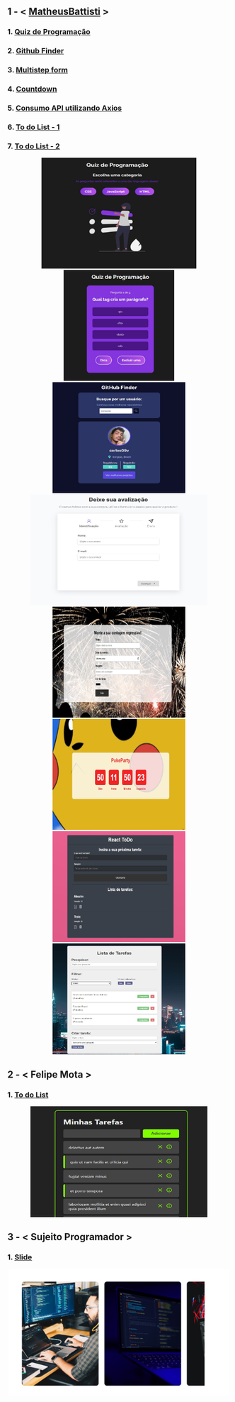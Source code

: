 <h2>1 - < <a href="https://github.com/carlos09v/ReactProjects/tree/main/devs/matheusbattisti/">MatheusBattisti</a> ></h2>
<h3>1. <a href="https://github.com/carlos09v/ReactProjects/tree/main/devs/matheusbattisti/app_quiz-react">Quiz de Programação</a></h3>
<h3>2. <a href="https://github.com/carlos09v/ReactProjects/tree/main/devs/matheusbattisti/app_github-finder">Github Finder</a></h3>
<h3>3. <a href="https://github.com/carlos09v/ReactProjects/tree/main/devs/matheusbattisti/multistep_form_react">Multistep form</a></h3>
<h3>4. <a href="https://github.com/carlos09v/ReactProjects/tree/main/devs/matheusbattisti/app_countdown_react">Countdown</a></h3>
<h3>5. <a href="https://github.com/carlos09v/ReactProjects/tree/main/devs/matheusbattisti/app_react-axios">Consumo API utilizando Axios</a> </h3>
<h3>6. <a href="https://github.com/carlos09v/ReactProjects/tree/main/devs/matheusbattisti/toDoList_react">To do List - 1</a></h3>
<h3>7. <a href="https://github.com/carlos09v/FrontEnd-Basics/tree/main/devs/matheusbattisti/app_toDoList2_react">To do List - 2</a></h3>
<div align='center'>
    <img width='350' height='250' src="https://github.com/carlos09v/ReactProjects/blob/main/devs/matheusbattisti/app_quiz-react/src/img/CategorysPreview.jpg?raw=true" alt="Quiz">
    <img width='250' height='250' src="https://github.com/carlos09v/ReactProjects/blob/main/devs/matheusbattisti/app_quiz-react/src/img/QuestionsPreview.jpg?raw=true" alt="Quiz">
    <img width='300' height='250' src="https://github.com/carlos09v/ReactProjects/blob/main/devs/matheusbattisti/app_github-finder/src/assets/preview.jpg?raw=true" alt="GitHub_Finder">
    <img width='400' height='250' src="https://github.com/carlos09v/ReactProjects/blob/main/devs/matheusbattisti/multistep_form_react/src/assets/preview1.jpg?raw=true" alt="MultistepForm Preview1">
    <img width='300' height='250' src="https://github.com/carlos09v/ReactProjects/blob/main/devs/matheusbattisti/app_countdown_react/src/assets/previewCreate.jpg?raw=true" alt="Countdown Create">
    <img width='300' height='250' src="https://github.com/carlos09v/ReactProjects/blob/main/devs/matheusbattisti/app_countdown_react/src/assets/preview1.jpg?raw=true" alt="Countdown Preview Pikachu">
    <img width='300' height='250' src="https://github.com/carlos09v/ReactProjects/blob/main/devs/matheusbattisti/toDoList_react/toDo/src/assets/preview.jpg?raw=true" alt="ToDoList">
    <img width='300' height='250' src="https://github.com/carlos09v/ReactProjects/blob/main/devs/matheusbattisti/app_toDoList2_react/src/img/preview.jpg?raw=true" alt="ToDoList2">
</div>

<h2>2 - < Felipe Mota ></h2>
<h3>1. <a href="https://github.com/carlos09v/ReactProjects/tree/main/devs/felipemota/toDoList_react">To do List</a></h3>
<div align='center'>
    <img width='400' height='250' src="https://github.com/carlos09v/ReactProjects/blob/main/devs/felipemota/toDoList_react/src/assets/preview.jpg?raw=true" alt="ToDoList">
</div>

<h2>3 - < Sujeito Programador ></h2>
<h3>1. <a href="https://github.com/carlos09v/ReactProjects/tree/main/devs/sujeitoprogramador/slide_react" >Slide</a></h3>
<div align='center'>
    <img width='500' src="https://github.com/carlos09v/ReactProjects/blob/main/devs/sujeitoprogramador/slide_react/src/imgs/preview.jpg?raw=true" alt="Slide_react">
</div>